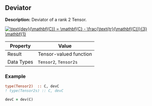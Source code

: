 ## Deviator

**Description:** Deviator of a rank 2 Tensor.

<a href="https://www.codecogs.com/eqnedit.php?latex=\text{dev}(\mathbf{C})&space;=&space;\mathbf{C}&space;-&space;\frac{\text{tr}(\mathbf{C})}{3}&space;\mathbf{1}" target="_blank"><img src="https://latex.codecogs.com/gif.latex?\text{dev}(\mathbf{C})&space;=&space;\mathbf{C}&space;-&space;\frac{\text{tr}(\mathbf{C})}{3}&space;\mathbf{1}" title="\text{dev}(\mathbf{C}) = \mathbf{C} - \frac{\text{tr}(\mathbf{C})}{3} \mathbf{1}" /></a>

| Property   | Value                  |
| ---        | ---                    |
| Result     | Tensor-valued function |
| Data Types | `Tensor2`, `Tensor2s`  |

### Example

```fortran
type(Tensor2)  :: C, devC
! type(Tensor2s) :: C, devC

devC = dev(C)
```
